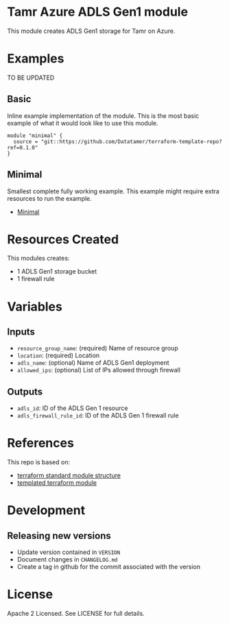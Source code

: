 # Tamr Azure ADLS Gen1 module

This module creates ADLS Gen1 storage for Tamr on Azure.

# Examples
TO BE UPDATED
## Basic
Inline example implementation of the module.  This is the most basic example of what it would look like to use this module.
```
module "minimal" {
  source = "git::https://github.com/Datatamer/terraform-template-repo?ref=0.1.0"
}
```
## Minimal
Smallest complete fully working example. This example might require extra resources to run the example.
- [Minimal](https://github.com/Datatamer/terraform-template-repo/tree/master/examples/minimal)

# Resources Created
This modules creates:
* 1 ADLS Gen1 storage bucket
* 1 firewall rule

# Variables 
## Inputs
* `resource_group_name`: (required) Name of resource group
* `location`: (required) Location
* `adls_name`: (optional) Name of ADLS Gen1 deployment
* `allowed_ips`: (optional) List of IPs allowed through firewall

## Outputs
* `adls_id`: ID of the ADLS Gen 1 resource
* `adls_firewall_rule_id`: ID of the ADLS Gen 1 firewall rule

# References
This repo is based on:
* [terraform standard module structure](https://www.terraform.io/docs/modules/index.html#standard-module-structure)
* [templated terraform module](https://github.com/tmknom/template-terraform-module)

# Development
## Releasing new versions
* Update version contained in `VERSION`
* Document changes in `CHANGELOG.md`
* Create a tag in github for the commit associated with the version

# License
Apache 2 Licensed. See LICENSE for full details.
